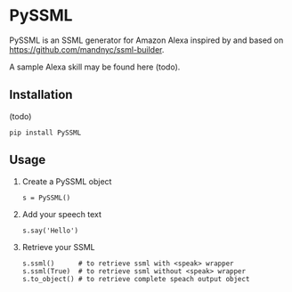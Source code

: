 # PySSML

PySSML is an SSML generator for Amazon Alexa inspired by and based on https://github.com/mandnyc/ssml-builder.

A sample Alexa skill may be found here (todo).

## Installation

(todo)

```
pip install PySSML
```

## Usage

1. Create a PySSML object

    ```
    s = PySSML()
    ```

2. Add your speech text

    ```
    s.say('Hello')
    ```

3. Retrieve your SSML

    ```
    s.ssml()      # to retrieve ssml with <speak> wrapper
    s.ssml(True)  # to retrieve ssml without <speak> wrapper
    s.to_object() # to retrieve complete speach output object
    ```